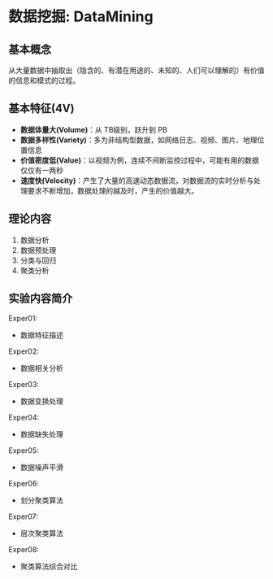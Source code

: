 # 数据挖掘: DataMining

## 基本概念
从大量数据中抽取出（隐含的、有潜在用途的、未知的、人们可以理解的）有价值的信息和模式的过程。

## 基本特征(4V)

- **数据体量大(Volume)**：从 TB级别，跃升到 PB
- **数据多样性(Variety)**：多为非结构型数据，如网络日志、视频、图片、地理位置信息
- **价值密度低(Value)**：以视频为例，连续不间断监控过程中，可能有用的数据仅仅有一两秒
- **速度快(Velocity)**：产生了大量的高速动态数据流，对数据流的实时分析与处理要求不断增加，数据处理的越及时，产生的价值越大。

## 理论内容

1. 数据分析
2. 数据预处理
3. 分类与回归
4. 聚类分析

## 实验内容简介
Exper01:
- 数据特征描述

Exper02:
- 数据相关分析

Exper03:
- 数据变换处理

Exper04:
- 数据缺失处理

Exper05:
- 数据噪声平滑

Exper06:
- 划分聚类算法

Exper07:
- 层次聚类算法

Exper08:
- 聚类算法综合对比